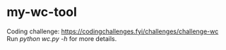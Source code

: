 # my-wc-tool
Coding challenge: https://codingchallenges.fyi/challenges/challenge-wc  
Run _python wc.py -h_ for more details.
